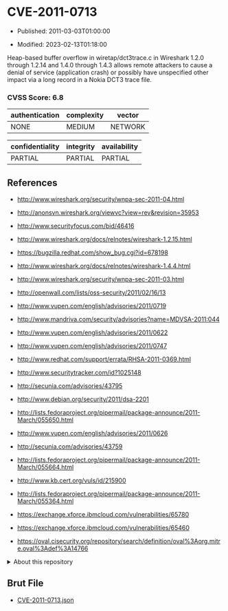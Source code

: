 # CVE-2011-0713

- Published: 2011-03-03T01:00:00

- Modified: 2023-02-13T01:18:00

Heap-based buffer overflow in wiretap/dct3trace.c in Wireshark 1.2.0 through 1.2.14 and 1.4.0 through 1.4.3 allows remote attackers to cause a denial of service (application crash) or possibly have unspecified other impact via a long record in a Nokia DCT3 trace file.

### CVSS Score: **6.8**

| authentication | complexity | vector |
| --- | --- | --- |
| NONE | MEDIUM | NETWORK |

| confidentiality | integrity | availability |
| --- | --- | --- |
| PARTIAL | PARTIAL | PARTIAL |

## References

* http://www.wireshark.org/security/wnpa-sec-2011-04.html

* http://anonsvn.wireshark.org/viewvc?view=rev&revision=35953

* http://www.securityfocus.com/bid/46416

* http://www.wireshark.org/docs/relnotes/wireshark-1.2.15.html

* https://bugzilla.redhat.com/show_bug.cgi?id=678198

* http://www.wireshark.org/docs/relnotes/wireshark-1.4.4.html

* http://www.wireshark.org/security/wnpa-sec-2011-03.html

* http://openwall.com/lists/oss-security/2011/02/16/13

* http://www.vupen.com/english/advisories/2011/0719

* http://www.mandriva.com/security/advisories?name=MDVSA-2011:044

* http://www.vupen.com/english/advisories/2011/0622

* http://www.vupen.com/english/advisories/2011/0747

* http://www.redhat.com/support/errata/RHSA-2011-0369.html

* http://www.securitytracker.com/id?1025148

* http://secunia.com/advisories/43795

* http://www.debian.org/security/2011/dsa-2201

* http://lists.fedoraproject.org/pipermail/package-announce/2011-March/055650.html

* http://www.vupen.com/english/advisories/2011/0626

* http://secunia.com/advisories/43759

* http://lists.fedoraproject.org/pipermail/package-announce/2011-March/055664.html

* http://www.kb.cert.org/vuls/id/215900

* http://lists.fedoraproject.org/pipermail/package-announce/2011-March/055364.html

* https://exchange.xforce.ibmcloud.com/vulnerabilities/65780

* https://exchange.xforce.ibmcloud.com/vulnerabilities/65460

* https://oval.cisecurity.org/repository/search/definition/oval%3Aorg.mitre.oval%3Adef%3A14766

<details>
<summary>About this repository</summary> 

  This repository is part of the project [Live Hack CVE](https://github.com/Live-Hack-CVE). Main website can be found [www.live-hack.org](https://www.live-hack.org) 
  
  Made by [Sn0wAlice](https://github.com/Sn0wAlice) for the people that care about security and need to have a feed of the latest CVEs. Hope you enjoy it, don't forget to star the repo and follow me on [Twitter](https://twitter.com/Sn0wAlice) and [Github](https://github.com/Sn0wAlice). And that is my [personnal website](https://www.alice-snow.me/)

  - [Home Page](https://github.com/Live-Hack-CVE)
  - [Framework](https://github.com/Live-Hack-CVE/cve-framework)
  - [CVE database](https://github.com/Live-Hack-CVE/full_database)
  - [Changelog](https://github.com/Live-Hack-CVE/Changelog)
</details>

## Brut File

* [CVE-2011-0713.json](https://raw.githubusercontent.com/Live-Hack-CVE/full_database/main/cves/2011/CVE-2011-0713.json)

